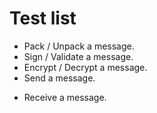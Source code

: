 Test list
=========

+ Pack / Unpack a message.
+ Sign / Validate a message.
+ Encrypt / Decrypt a message.
+ Send a message.
- Receive a message.
